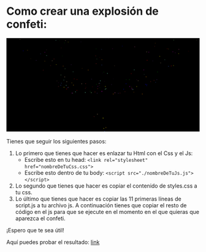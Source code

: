 <h1>Como crear una explosión de confeti:</h1>
<img src="./assets/confeti.png" alt="confeti">

Tienes que seguir los siguientes pasos:
1. Lo primero que tienes que hacer es enlazar tu Html con el Css y el Js:
    * Escribe esto en tu head: ```<link rel="stylesheet" href="nombreDeTuCss.css"> ```
    * Escribe esto dentro de tu body: ```<script src="./nombreDeTuJs.js"></script>```
2. Lo segundo que tienes que hacer es copiar el contenido de styles.css a tu css.
3. Lo último que tienes que hacer es copiar las 11 primeras líneas de script.js a tu archivo js. A continuación tienes que copiar el resto de código en el js para que se ejecute en el momento en el que quieras que aparezca el confeti.

¡Espero que te sea útil!

Aquí puedes probar el resultado: [link](https://barberomiguel.github.io/confeti/)
